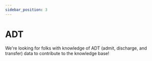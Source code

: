```yaml
---
sidebar_position: 3
---
```


# ADT 

We're looking for folks with knowledge of ADT (admit, discharge, and transfer) data to contribute to the knowledge base!